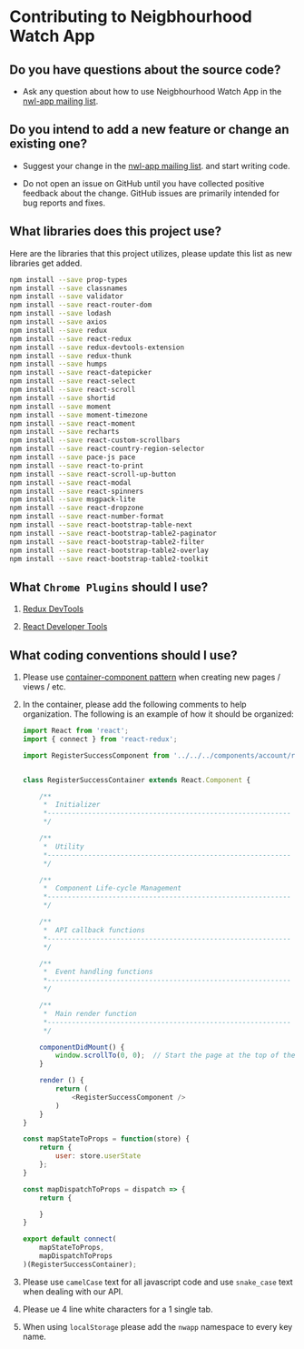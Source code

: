 # Contributing to Neigbhourhood Watch App

## Do you have questions about the source code?

* Ask any question about how to use Neigbhourhood Watch App in the [nwl-app mailing list](https://groups.google.com/forum/#!forum/nwl-app).

## Do you intend to add a new feature or change an existing one?
* Suggest your change in the [nwl-app mailing list](https://groups.google.com/forum/#!forum/nwl-app). and start writing code.

* Do not open an issue on GitHub until you have collected positive feedback about the change. GitHub issues are primarily intended for bug reports and fixes.

## What libraries does this project use?
Here are the libraries that this project utilizes, please update this list as
new libraries get added.

```bash
npm install --save prop-types
npm install --save classnames
npm install --save validator
npm install --save react-router-dom
npm install --save lodash
npm install --save axios
npm install --save redux
npm install --save react-redux
npm install --save redux-devtools-extension
npm install --save redux-thunk
npm install --save humps
npm install --save react-datepicker
npm install --save react-select
npm install --save react-scroll
npm install --save shortid
npm install --save moment
npm install --save moment-timezone
npm install --save react-moment
npm install --save recharts
npm install --save react-custom-scrollbars
npm install --save react-country-region-selector
npm install --save pace-js pace
npm install --save react-to-print
npm install --save react-scroll-up-button
npm install --save react-modal
npm install --save react-spinners
npm install --save msgpack-lite
npm install --save react-dropzone
npm install --save react-number-format
npm install --save react-bootstrap-table-next
npm install --save react-bootstrap-table2-paginator
npm install --save react-bootstrap-table2-filter
npm install --save react-bootstrap-table2-overlay
npm install --save react-bootstrap-table2-toolkit
```

## What ``Chrome Plugins`` should I use?

1. [Redux DevTools](https://chrome.google.com/webstore/detail/redux-devtools/lmhkpmbekcpmknklioeibfkpmmfibljd)

2. [React Developer Tools](https://chrome.google.com/webstore/detail/react-developer-tools/fmkadmapgofadopljbjfkapdkoienihi?hl=en)


## What coding conventions should I use?

1. Please use [container-component pattern](https://medium.com/@learnreact/container-components-c0e67432e005) when creating new pages / views / etc.

2. In the container, please add the following comments to help organization. The following is an example of how it should be organized:

    ```javascript
    import React from 'react';
    import { connect } from 'react-redux';

    import RegisterSuccessComponent from '../../../components/account/register/registerSuccessComponent';


    class RegisterSuccessContainer extends React.Component {

        /**
         *  Initializer
         *------------------------------------------------------------
         */

        /**
         *  Utility
         *------------------------------------------------------------
         */

        /**
         *  Component Life-cycle Management
         *------------------------------------------------------------
         */

        /**
         *  API callback functions
         *------------------------------------------------------------
         */

        /**
         *  Event handling functions
         *------------------------------------------------------------
         */

        /**
         *  Main render function
         *------------------------------------------------------------
         */

        componentDidMount() {
            window.scrollTo(0, 0);  // Start the page at the top of the page.
        }

        render () {
            return (
                <RegisterSuccessComponent />
            )
        }
    }

    const mapStateToProps = function(store) {
        return {
            user: store.userState
        };
    }

    const mapDispatchToProps = dispatch => {
        return {

        }
    }

    export default connect(
        mapStateToProps,
        mapDispatchToProps
    )(RegisterSuccessContainer);
    ```

3. Please use ``camelCase`` text for all javascript code and use ``snake_case`` text when dealing with our API.

4. Please ue 4 line white characters for a 1 single tab.

5. When using ``localStorage`` please add the ``nwapp`` namespace to every key name.

